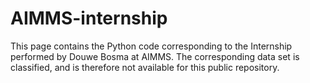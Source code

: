 # AIMMS-internship
This page contains the Python code corresponding to the Internship performed by Douwe Bosma at AIMMS. The corresponding data set is classified, and is therefore not available for this public repository.
